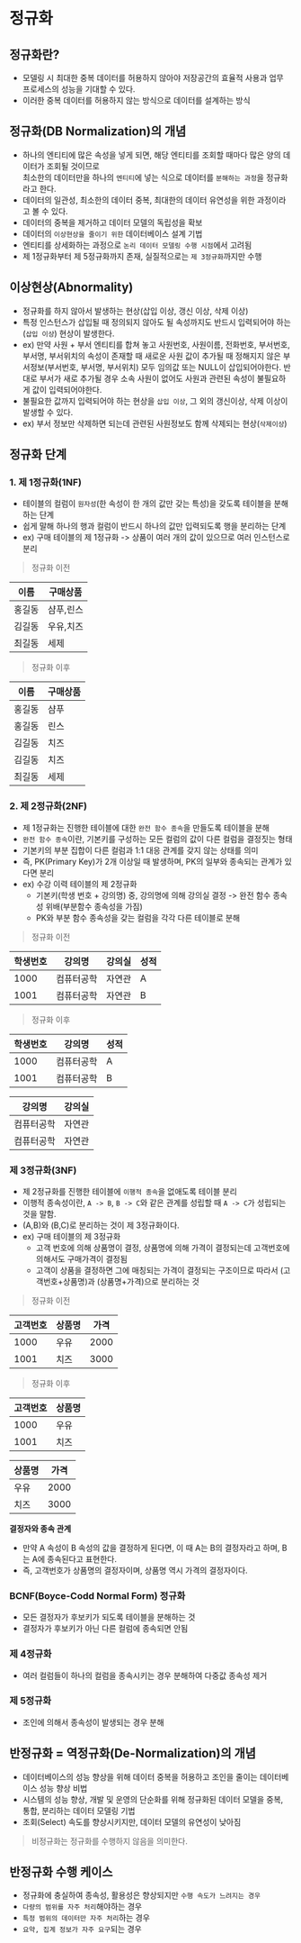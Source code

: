 # 정규화

## 정규화란?
- 모델링 시 최대한 중복 데이터를 허용하지 않아야 저장공간의 효율적 사용과 업무 프로세스의 성능을 기대할 수 있다.
- 이러한 중복 데이터를 허용하지 않는 방식으로 데이터를 설계하는 방식


<p>

## 정규화(DB Normalization)의 개념
- 하나의 엔티티에 많은 속성을 넣게 되면, 해당 엔티티를 조회할 때마다 많은 양의 데이터가 조회될 것이므로  
  최소한의 데이터만을 하나의 `엔티티`에 넣는 식으로 데이터를 `분해하는 과정`을 정규화라고 한다.
- 데이터의 일관성, 최소한의 데이터 중복, 최대한의 데이터 유연성을 위한 과정이라고 볼 수 있다.
- 데이터의 중복을 제거하고 데이터 모델의 독립성을 확보
- 데이터의 `이상현상을 줄이기 위한` 데이터베이스 설계 기법
- 엔티티를 상세화하는 과정으로 `논리 데이터 모델링 수행 시점`에서 고려됨
- 제 1정규화부터 제 5정규화까지 존재, 실질적으로는 `제 3정규화`까지만 수행

</p>

<p>

## 이상현상(Abnormality)
- 정규화를 하지 않아서 발생하는 현상(삽입 이상, 갱신 이상, 삭제 이상)
- 특정 인스턴스가 삽입될 때 정의되지 않아도 될 속성까지도 반드시 입력되어야 하는(`삽입 이상`) 현상이 발생한다.
- ex) 만약 사원 + 부서 엔티티를 합쳐 놓고 사원번호, 사원이름, 전화번호, 부서번호, 부서명, 부서위치의 속성이 존재할 때
  새로운 사원 값이 추가될 때 정해지지 않은 부서정보(부서번호, 부서명, 부서위치) 모두 임의값 또는 NULL이 삽입되어야한다.
  반대로 부서가 새로 추가될 경우 소속 사원이 없어도 사원과 관련된 속성이 불필요하게 값이 입력되어야한다.
- 불필요한 값까지 입력되어야 하는 현상을 `삽입 이상`, 그 외의 갱신이상, 삭제 이상이 발생할 수 있다.
- ex) 부서 정보만 삭제하면 되는데 관련된 사원정보도 함께 삭제되는 현상(`삭제이상`)
</p>

<p>

## 정규화 단계
### 1. 제 1정규화(1NF)
- 테이블의 컬럼이 `원자성`(한 속성이 한 개의 값만 갖는 특성)을 갖도록 테이블을 분해하는 단계
- 쉽게 말해 하나의 행과 컬럼이 반드시 하나의 값만 입력되도록 행을 분리하는 단계
- ex) 구매 테이블의 제 1정규화 -> 상품이 여러 개의 값이 있으므로 여러 인스턴스로 분리

>정규화 이전

| 이름  | 구매상품  |             
|-----|-------|             
| 홍길동 | 샴푸,린스 |             
| 김길동 | 우유,치즈 |             
| 최길동 | 세제    |             

>정규화 이후

| 이름  | 구매상품  |
|-----|-------|
| 홍길동 | 샴푸 |
| 홍길동 | 린스 |
| 김길동 | 치즈 |
| 김길동 | 치즈 |
| 최길동 | 세제 |


### 2. 제 2정규화(2NF)
- 제 1정규화는 진행한 테이블에 대한 `완전 함수 종속`을 만들도록 테이블을 분해
- `완전 함수 종속`이란, 기본키를 구성하는 모든 컬럼의 값이 다른 컬럼을 결정짓는 형태
- 기본키의 부분 집합이 다른 컬럼과 1:1 대응 관계를 갖지 않는 상태를 의미
- 즉, PK(Primary Key)가 2개 이상일 때 발생하며, PK의 일부와 종속되는 관계가 있다면 분리
- ex) 수강 이력 테이블의 제 2정규화
  - 기본키(학생 번호 + 강의명) 중, 강의명에 의해 강의실 결정 -> 완전 함수 종속성 위배(부분함수 종속성을 가짐)
  - PK와 부분 함수 종속성을 갖는 컬럼을 각각 다른 테이블로 분해

>정규화 이전

| 학생번호 | 강의명   | 강의실 | 성적 |             
|------|-------|  ------|-------|            
| 1000 | 컴퓨터공학 |  자연관 | A   |        
| 1001 | 컴퓨터공학    | 자연관 | B|     

>정규화 이후

| 학생번호 | 강의명    | 성적 |             
|------|-------|  ------|            
| 1000 | 컴퓨터공학 |   A   |        
| 1001 | 컴퓨터공학   |  B|     

| 강의명   | 강의실 |            
|------|-------|   
| 컴퓨터공학 |  자연관 |   
| 컴퓨터공학    | 자연관 |

</p>

<p>

### 제 3정규화(3NF)
- 제 2정규화를 진행한 테이블에 `이행적 종속`을 없애도록 테이블 분리
- 이행적 종속성이란, `A -> B`, `B -> C`와 같은 관계를 성립할 때 `A -> C`가 성립되는 것을 말함.
- (A,B)와 (B,C)로 분리하는 것이 제 3정규화이다.
- ex) 구매 테이블의 제 3정규화
  - 고객 번호에 의해 상품명이 결정, 상품명에 의해 가격이 결정되는데 고객번호에 의해서도 구매가격이 결정됨
  - 고객이 상품을 결정하면 그에 매칭되는 가격이 결정되는 구조이므로 따라서 (고객번호+상품명)과 (상품명+가격)으로 분리하는 것

>정규화 이전

| 고객번호 | 상품명 | 가격   |              
|------|-----|------|            
| 1000 | 우유  | 2000 |         
| 1001 | 치즈  | 3000 | 

>정규화 이후

| 고객번호 | 상품명 |         
|------|-----|   
| 1000 | 우유  |      
| 1001 | 치즈  | 

| 상품명 | 가격   |              
|----|------|            
|우유  | 2000 |         
|치즈  | 3000 | 

**결정자와 종속 관계**
- 만약 A 속성이 B 속성의 값을 결정하게 된다면, 이 때 A는 B의 결정자라고 하며, B는 A에 종속된다고 표현한다.
- 즉, 고객번호가 상품명의 결정자이며, 상품명 역시 가격의 결정자이다.

### BCNF(Boyce-Codd Normal Form) 정규화
- 모든 결정자가 후보키가 되도록 테이블을 분해하는 것
- 결정자가 후보키가 아닌 다른 컬럼에 종속되면 안됨

### 제 4정규화
- 여러 컬럼들이 하나의 컬럼을 종속시키는 경우 분해하여 다중값 종속성 제거

### 제 5정규화
- 조인에 의해서 종속성이 발생되는 경우 분해


</p>

<p>

## 반정규화 = 역정규화(De-Normalization)의 개념
- 데이터베이스의 성능 향상을 위해 데이터 중복을 허용하고 조인을 줄이는 데이터베이스 성능 향상 비법
- 시스템의 성능 향상, 개발 및 운영의 단순화를 위해 정규화된 데이터 모델을 중복, 통합, 분리하는 데이터 모델링 기법
- 조회(Select) 속도를 향상시키지만, 데이터 모델의 유연성이 낮아짐
> 비정규화는 정규화를 수행하지 않음을 의미한다.

## 반정규화 수행 케이스
- 정규화에 충실하여 종속성, 활용성은 향상되지만 `수행 속도가 느려지는 경우`
- `다량의 범위를 자주 처리`해야하는 경우
- `특정 범위의 데이터만 자주 처리`하는 경우
- `요약, 집계 정보가 자주 요구`되는 경우


</p>